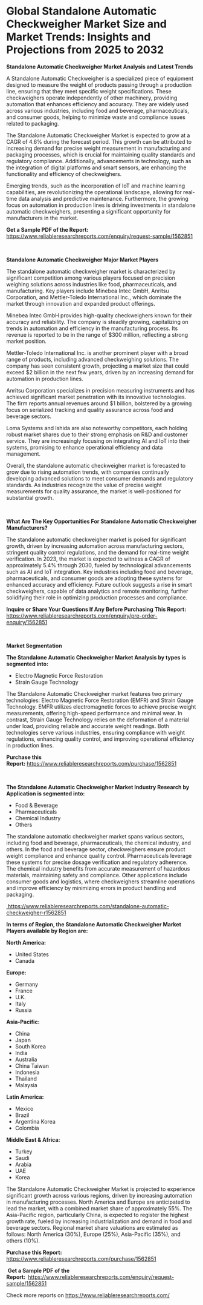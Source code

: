 <p><h1>Global Standalone Automatic Checkweigher Market Size and Market Trends: Insights and Projections from 2025 to 2032</h1></p><p><strong>Standalone Automatic Checkweigher Market Analysis and Latest Trends</strong></p>
<p><p>A Standalone Automatic Checkweigher is a specialized piece of equipment designed to measure the weight of products passing through a production line, ensuring that they meet specific weight specifications. These checkweighers operate independently of other machinery, providing automation that enhances efficiency and accuracy. They are widely used across various industries, including food and beverage, pharmaceuticals, and consumer goods, helping to minimize waste and compliance issues related to packaging.</p><p>The Standalone Automatic Checkweigher Market is expected to grow at a CAGR of 4.6% during the forecast period. This growth can be attributed to increasing demand for precise weight measurement in manufacturing and packaging processes, which is crucial for maintaining quality standards and regulatory compliance. Additionally, advancements in technology, such as the integration of digital platforms and smart sensors, are enhancing the functionality and efficiency of checkweighers. </p><p>Emerging trends, such as the incorporation of IoT and machine learning capabilities, are revolutionizing the operational landscape, allowing for real-time data analysis and predictive maintenance. Furthermore, the growing focus on automation in production lines is driving investments in standalone automatic checkweighers, presenting a significant opportunity for manufacturers in the market.</p></p>
<p><strong>Get a Sample PDF of the Report:&nbsp;</strong> <a href="https://www.reliableresearchreports.com/enquiry/request-sample/1562851?utm_campaign=2219&utm_medium=2&utm_source=Github&utm_content=ia&utm_term=11042025&utm_id=standalone-automatic-checkweigher">https://www.reliableresearchreports.com/enquiry/request-sample/1562851</a></p>
<p>&nbsp;</p>
<p><strong>Standalone Automatic Checkweigher Major Market Players</strong></p>
<p><p>The standalone automatic checkweigher market is characterized by significant competition among various players focused on precision weighing solutions across industries like food, pharmaceuticals, and manufacturing. Key players include Minebea Intec GmbH, Anritsu Corporation, and Mettler-Toledo International Inc., which dominate the market through innovation and expanded product offerings.</p><p>Minebea Intec GmbH provides high-quality checkweighers known for their accuracy and reliability. The company is steadily growing, capitalizing on trends in automation and efficiency in the manufacturing process. Its revenue is reported to be in the range of $300 million, reflecting a strong market position.</p><p>Mettler-Toledo International Inc. is another prominent player with a broad range of products, including advanced checkweighing solutions. The company has seen consistent growth, projecting a market size that could exceed $2 billion in the next few years, driven by an increasing demand for automation in production lines.</p><p>Anritsu Corporation specializes in precision measuring instruments and has achieved significant market penetration with its innovative technologies. The firm reports annual revenues around $1 billion, bolstered by a growing focus on serialized tracking and quality assurance across food and beverage sectors.</p><p>Loma Systems and Ishida are also noteworthy competitors, each holding robust market shares due to their strong emphasis on R&D and customer service. They are increasingly focusing on integrating AI and IoT into their systems, promising to enhance operational efficiency and data management.</p><p>Overall, the standalone automatic checkweigher market is forecasted to grow due to rising automation trends, with companies continually developing advanced solutions to meet consumer demands and regulatory standards. As industries recognize the value of precise weight measurements for quality assurance, the market is well-positioned for substantial growth.</p></p>
<p>&nbsp;</p>
<p><strong>What Are The Key Opportunities For Standalone Automatic Checkweigher Manufacturers?</strong></p>
<p><p>The standalone automatic checkweigher market is poised for significant growth, driven by increasing automation across manufacturing sectors, stringent quality control regulations, and the demand for real-time weight verification. In 2023, the market is expected to witness a CAGR of approximately 5.4% through 2030, fueled by technological advancements such as AI and IoT integration. Key industries including food and beverage, pharmaceuticals, and consumer goods are adopting these systems for enhanced accuracy and efficiency. Future outlook suggests a rise in smart checkweighers, capable of data analytics and remote monitoring, further solidifying their role in optimizing production processes and compliance.</p></p>
<p><strong>Inquire or Share Your Questions If Any Before Purchasing This Report:</strong> <a href="https://www.reliableresearchreports.com/enquiry/pre-order-enquiry/1562851?utm_campaign=2219&utm_medium=2&utm_source=Github&utm_content=ia&utm_term=11042025&utm_id=standalone-automatic-checkweigher">https://www.reliableresearchreports.com/enquiry/pre-order-enquiry/1562851</a></p>
<p>&nbsp;</p>
<p><strong>Market Segmentation</strong></p>
<p><strong>The Standalone Automatic Checkweigher Market Analysis by types is segmented into:</strong></p>
<p><ul><li>Electro Magnetic Force Restoration</li><li>Strain Gauge Technology</li></ul></p>
<p><p>The Standalone Automatic Checkweigher market features two primary technologies: Electro Magnetic Force Restoration (EMFR) and Strain Gauge Technology. EMFR utilizes electromagnetic forces to achieve precise weight measurements, offering high-speed performance and minimal wear. In contrast, Strain Gauge Technology relies on the deformation of a material under load, providing reliable and accurate weight readings. Both technologies serve various industries, ensuring compliance with weight regulations, enhancing quality control, and improving operational efficiency in production lines.</p></p>
<p><strong>Purchase this Report:&nbsp;</strong><a href="https://www.reliableresearchreports.com/purchase/1562851?utm_campaign=2219&utm_medium=2&utm_source=Github&utm_content=ia&utm_term=11042025&utm_id=standalone-automatic-checkweigher">https://www.reliableresearchreports.com/purchase/1562851</a></p>
<p>&nbsp;</p>
<p><strong>The Standalone Automatic Checkweigher Market Industry Research by Application is segmented into:</strong></p>
<p><ul><li>Food & Beverage</li><li>Pharmaceuticals</li><li>Chemical Industry</li><li>Others</li></ul></p>
<p><p>The standalone automatic checkweigher market spans various sectors, including food and beverage, pharmaceuticals, the chemical industry, and others. In the food and beverage sector, checkweighers ensure product weight compliance and enhance quality control. Pharmaceuticals leverage these systems for precise dosage verification and regulatory adherence. The chemical industry benefits from accurate measurement of hazardous materials, maintaining safety and compliance. Other applications include consumer goods and logistics, where checkweighers streamline operations and improve efficiency by minimizing errors in product handling and packaging.</p></p>
<p><a href="https://www.reliableresearchreports.com/standalone-automatic-checkweigher-r1562851?utm_campaign=2219&utm_medium=2&utm_source=Github&utm_content=ia&utm_term=11042025&utm_id=standalone-automatic-checkweigher">&nbsp;https://www.reliableresearchreports.com/standalone-automatic-checkweigher-r1562851</a></p>
<p><strong>In terms of Region, the Standalone Automatic Checkweigher Market Players available by Region are:</strong></p>
<p>
    <p> <strong> North America: </strong>
        <ul>
            <li>United States</li>
            <li>Canada</li>
        </ul>
        </p> 
    <p> <strong> Europe: </strong>
        <ul>
            <li>Germany</li>
            <li>France</li>
            <li>U.K.</li>
            <li>Italy</li>
            <li>Russia</li>
        </ul>
        </p> 
    <p> <strong> Asia-Pacific: </strong>
        <ul>
            <li>China</li>
            <li>Japan</li>
            <li>South Korea</li>
            <li>India</li>
            <li>Australia</li>
            <li>China Taiwan</li>
            <li>Indonesia</li>
            <li>Thailand</li>
            <li>Malaysia</li>
        </ul>
        </p> 
    <p> <strong> Latin America: </strong>
        <ul>
            <li>Mexico</li>
            <li>Brazil</li>
            <li>Argentina Korea</li>
            <li>Colombia</li>
        </ul>
        </p> 
    <p> <strong> Middle East & Africa: </strong>
        <ul>
            <li>Turkey</li>
            <li>Saudi</li>
            <li>Arabia</li>
            <li>UAE</li>
            <li>Korea</li>
        </ul>
    </p>
    </p>
<p><p>The Standalone Automatic Checkweigher Market is projected to experience significant growth across various regions, driven by increasing automation in manufacturing processes. North America and Europe are anticipated to lead the market, with a combined market share of approximately 55%. The Asia-Pacific region, particularly China, is expected to register the highest growth rate, fueled by increasing industrialization and demand in food and beverage sectors. Regional market share valuations are estimated as follows: North America (30%), Europe (25%), Asia-Pacific (35%), and others (10%).</p></p>
<p><strong>Purchase this Report: </strong><a href="https://www.reliableresearchreports.com/purchase/1562851?utm_campaign=2219&utm_medium=2&utm_source=Github&utm_content=ia&utm_term=11042025&utm_id=standalone-automatic-checkweigher">https://www.reliableresearchreports.com/purchase/1562851</a></p>
<p>&nbsp;<strong>Get a Sample PDF of the Report:&nbsp;&nbsp;</strong><a href="https://www.reliableresearchreports.com/enquiry/request-sample/1562851?utm_campaign=2219&utm_medium=2&utm_source=Github&utm_content=ia&utm_term=11042025&utm_id=standalone-automatic-checkweigher">https://www.reliableresearchreports.com/enquiry/request-sample/1562851</a></p>
<p><strong></strong></p>
<p>Check more reports on <a href="https://www.reliableresearchreports.com/?utm_campaign=2219&utm_medium=2&utm_source=Github&utm_content=ia&utm_term=11042025&utm_id=standalone-automatic-checkweigher">https://www.reliableresearchreports.com/</a></p>